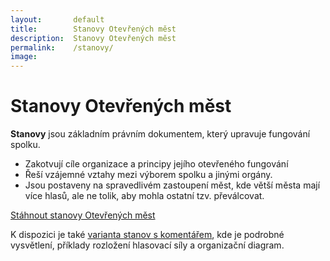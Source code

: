 ```yaml
---
layout:       default
title:        Stanovy Otevřených měst
description:  Stanovy Otevřených měst
permalink:    /stanovy/
image:
---
```


# Stanovy Otevřených měst

**Stanovy** jsou základním právním dokumentem, který upravuje fungování spolku.

* Zakotvují cíle organizace a principy jejího otevřeného fungování
* Řeší vzájemné vztahy mezi výborem spolku a jinými orgány.
* Jsou postaveny na spravedlivém zastoupení měst, kde větší města mají více hlasů, ale ne tolik, aby mohla ostatní tzv. převálcovat.

<a href="/pravo/stanovy/main.pdf" class="button expand success">Stáhnout stanovy Otevřených měst</a>

K dispozici je také [varianta stanov s komentářem](/pravo/stanovy/main_commented.pdf), kde je podrobné vysvětlení, příklady rozložení hlasovací síly a organizační diagram.
